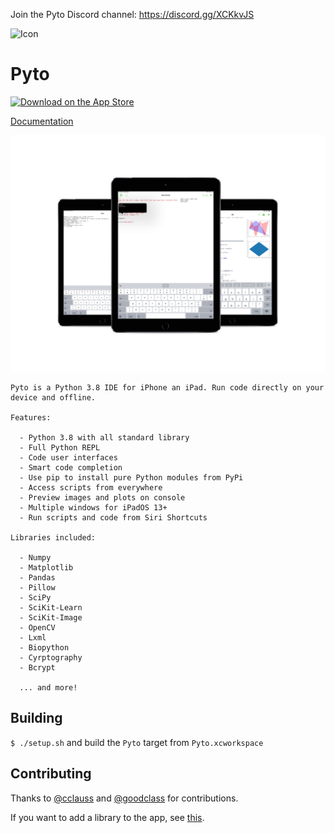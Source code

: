 Join the Pyto Discord channel: https://discord.gg/XCKkvJS

![Icon](https://raw.githubusercontent.com/ColdGrub1384/Pyto/master/Pyto/Assets.xcassets/AppIcon.appiconset/Icon-App-83.5x83.5%402x.png)

# Pyto

[![Download on the App Store](https://pisth.github.io/appstorebadge.svg)](https://itunes.apple.com/us/app/pyto-python-ide/id1436650069?l=fr&ls=1&mt=8)

[Documentation](https://pyto.readthedocs.io)

![screenshots](mockup.png)

```
Pyto is a Python 3.8 IDE for iPhone an iPad. Run code directly on your device and offline.

Features:

  - Python 3.8 with all standard library
  - Full Python REPL
  - Code user interfaces
  - Smart code completion
  - Use pip to install pure Python modules from PyPi
  - Access scripts from everywhere
  - Preview images and plots on console
  - Multiple windows for iPadOS 13+
  - Run scripts and code from Siri Shortcuts
  
Libraries included:
  
  - Numpy
  - Matplotlib
  - Pandas
  - Pillow
  - SciPy
  - SciKit-Learn
  - SciKit-Image
  - OpenCV
  - Lxml
  - Biopython
  - Cyrptography
  - Bcrypt
  
  ... and more!
```

## Building

`$ ./setup.sh` and build the `Pyto` target from `Pyto.xcworkspace`

## Contributing

Thanks to [@cclauss](https://github.com/cclauss) and [@goodclass](https://github.com/goodclass) for contributions.

If you want to add a library to the app, see [this](PORT_LIBRARY.md).
